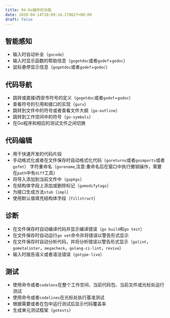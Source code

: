 ```yaml
---
title: 04-Go插件的功能
date: 2020-04-14T10:09:14.278627+08:00
draft: false
---
```


## 智能感知

- 输入时自动补全（`gocode`）
- 输入时显示函数的帮助信息（`gogetdoc`或者`godef`+`godoc`）
- 鼠标悬停显示信息（`gogetdoc`或者`godef`+`godoc`）

## 代码导航

- 跳转或直接i西安市符号的定义（`gogetdoc`或者`godef`+`godoc`）
- 查看符号的引用和接口的实现（`guru`）
- 跳转到文件中的符号或者查看文件大纲（`go-outline`）
- 跳转到工作空间中的符号（`go-symbols`）
- 在Go程序和相应的测试文件之间切换

## 代码编辑

- 用于快速开发的代码片段
- 手动格式化或者在文件保存时自动格式化代码（`goreturns`或者`goimports`或者`gofmt`）
  字符重命名（`gorename`,注意:重命名后在窗口中执行撤销操作，需要在`path`中有`diff`工具）
- 将导入添加到当前文件中（`gopkgs`）
- 在结构体字段上添加或删除标记（`gomodifytags`）
- 为接口生成方法`stub`（`impl`）
- 使用默认值填充结构体字段（`fillstruct`）

## 诊断

- 在文件保存时自动编译代码并显示编译错误（`go build`和`go test`）
- 在文件保存时自动运行`go vet`命令并将错误以警告形式显示
- 在文件保存时自动分析代码，并将分析错误以警告形式显示（`golint`，`gometalinter`，`megacheck`，`golang-ci-lint`，`revive`）
- 输入时报告语义或者语法错误（`gotype-live`）

## 测试

- 使用命令或者`codelens`在整个工作空间、当前代码包、当前文件或光标处运行测试
- 使用命令或者`codelines`在光标处执行基准测试
- 根据需要或者在包中运行测试后显示代码覆盖率
- 生成单元测试框架（`gotests`）
